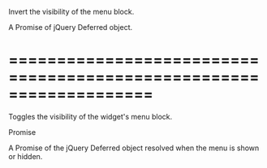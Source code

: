 <!--**
/*-------------------------------------------
    Auto-generated file. Do not modify.
-------------------------------------------

**-->
<!--d-->
Invert the visibility of the menu block.
<!--/d-->
<!--rd-->A Promise of jQuery Deferred object.<!--/rd-->
===================================================================
===================================================================

<!--shortDescription-->
Toggles the visibility of the widget's menu block.
<!--/shortDescription-->

<!--returnType-->Promise<!--/returnType-->
<!--returnDescription-->
A Promise of the jQuery Deferred object resolved when the menu is shown or hidden.
<!--/returnDescription-->

<!--fullDescription-->

<!--/fullDescription-->